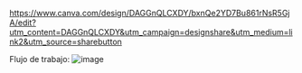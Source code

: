https://www.canva.com/design/DAGGnQLCXDY/bxnQe2YD7Bu861rNsR5GjA/edit?utm_content=DAGGnQLCXDY&utm_campaign=designshare&utm_medium=link2&utm_source=sharebutton

Flujo de trabajo:
![image](https://github.com/AntonyMRuiz/javascript_basic/assets/147773928/2f5ee729-adcb-43e9-84d0-2b4737acda52)
